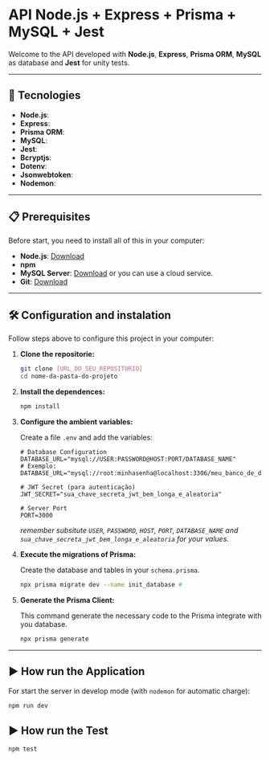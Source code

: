 # API Node.js + Express + Prisma + MySQL + Jest

Welcome to the API developed with **Node.js**, **Express**, **Prisma ORM**, **MySQL** as database and **Jest** for unity tests.

---

## 🚀 Tecnologies

* **Node.js**: 
* **Express**: 
* **Prisma ORM**: 
* **MySQL**: 
* **Jest**: 
* **Bcryptjs**: 
* **Dotenv**: 
* **Jsonwebtoken**: 
* **Nodemon**: 

---

## 📋 Prerequisites

Before start, you need to install all of this in your computer:

* **Node.js**: [Download](https://nodejs.org/en/download/)
* **npm** 
* **MySQL Server**: [Download](https://dev.mysql.com/downloads/mysql/) or you can use a cloud service.
* **Git**: [Download](https://git-scm.com/downloads) 

---

## 🛠️ Configuration and instalation

Follow steps above to configure this project in your computer:

1.  **Clone the repositorie:**

    ```bash
    git clone [URL_DO_SEU_REPOSITORIO]
    cd nome-da-pasta-do-projeto
    ```

2.  **Install the dependences:**

    ```bash
    npm install
    ```

3.  **Configure the ambient variables:**

    Create a file `.env` and add the variables:

    ```env
    # Database Configuration
    DATABASE_URL="mysql://USER:PASSWORD@HOST:PORT/DATABASE_NAME"
    # Exemplo: DATABASE_URL="mysql://root:minhasenha@localhost:3306/meu_banco_de_dados_api"

    # JWT Secret (para autenticação)
    JWT_SECRET="sua_chave_secreta_jwt_bem_longa_e_aleatoria"

    # Server Port
    PORT=3000
    ```
    *remember subsitute `USER`, `PASSWORD`, `HOST`, `PORT`, `DATABASE_NAME` and `sua_chave_secreta_jwt_bem_longa_e_aleatoria` for your values.*

4.  **Execute the migrations of Prisma:**

    Create the database and tables in your `schema.prisma`.

    ```bash
    npx prisma migrate dev --name init_database #
    ```

5.  **Generate the Prisma Client:**

    This command generate the necessary code to the Prisma integrate with you database.

    ```bash
    npx prisma generate
    ```

---

## ▶️ How run the Application

For start the server in develop mode (with `nodemon` for automatic charge):

```bash
npm run dev
```

## ▶️ How run the Test
```bash
npm test